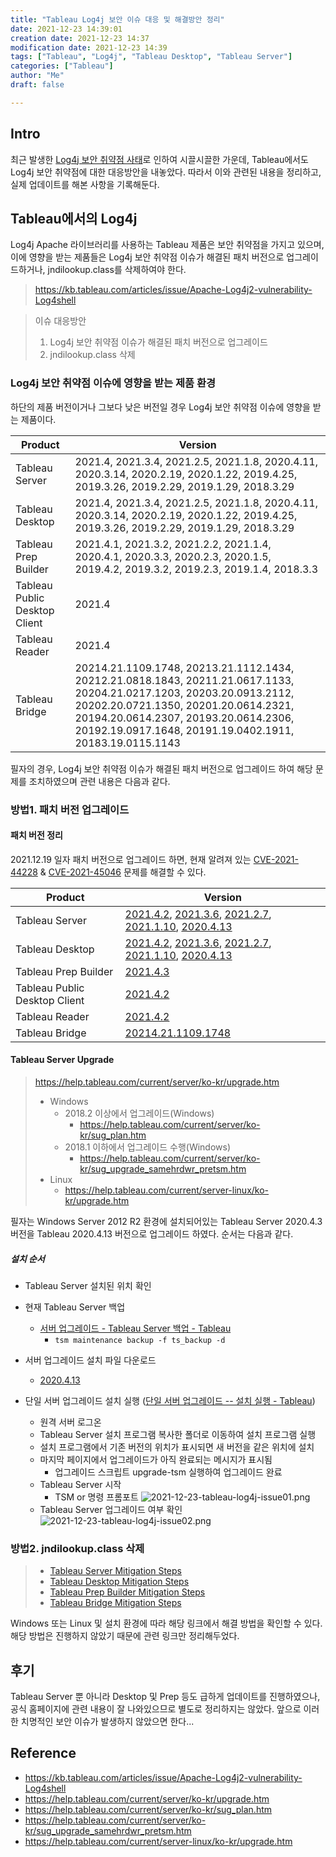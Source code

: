 ```yaml
---
title: "Tableau Log4j 보안 이슈 대응 및 해결방안 정리"
date: 2021-12-23 14:39:01
creation date: 2021-12-23 14:37
modification date: 2021-12-23 14:39
tags: ["Tableau", "Log4j", "Tableau Desktop", "Tableau Server"]
categories: ["Tableau"]
author: "Me"
draft: false

---
```


## Intro

최근 발생한 [Log4j 보안 취약점 사태](https://www.krcert.or.kr/data/secNoticeView.do?bulletin_writing_sequence=36389)로 인하여 시끌시끌한 가운데, Tableau에서도 Log4j 보안 취약점에 대한 대응방안을 내놓았다. 따라서 이와 관련된 내용을 정리하고, 실제 업데이트를 해본 사항을 기록해둔다.

## 

## Tableau에서의 Log4j

Log4j Apache 라이브러리를 사용하는 Tableau 제품은 보안 취약점을 가지고 있으며, 이에 영향을 받는 제품들은 Log4j 보안 취약점 이슈가 해결된 패치 버전으로 업그레이드하거나, jndilookup.class를 삭제하여야 한다.

> https://kb.tableau.com/articles/issue/Apache-Log4j2-vulnerability-Log4shell

> 이슈 대응방안
> 
> 1. Log4j 보안 취약점 이슈가 해결된 패치 버전으로 업그레이드
> 2. jndilookup.class 삭제

### 

### Log4j 보안 취약점 이슈에 영향을 받는 제품 환경

하단의 제품 버전이거나 그보다 낮은 버전일 경우 Log4j 보안 취약점 이슈에 영향을 받는 제품이다.

| Product                       | Version                                                                                                                                                                                                                                                            |
| ----------------------------- | ------------------------------------------------------------------------------------------------------------------------------------------------------------------------------------------------------------------------------------------------------------------ |
| Tableau Server                | 2021.4, 2021.3.4, 2021.2.5, 2021.1.8, 2020.4.11, 2020.3.14, 2020.2.19, 2020.1.22, 2019.4.25, 2019.3.26, 2019.2.29, 2019.1.29, 2018.3.29                                                                                                                            |
| Tableau Desktop               | 2021.4, 2021.3.4, 2021.2.5, 2021.1.8, 2020.4.11, 2020.3.14, 2020.2.19, 2020.1.22, 2019.4.25, 2019.3.26, 2019.2.29, 2019.1.29, 2018.3.29                                                                                                                            |
| Tableau Prep Builder          | 2021.4.1, 2021.3.2, 2021.2.2, 2021.1.4, 2020.4.1, 2020.3.3, 2020.2.3, 2020.1.5, 2019.4.2, 2019.3.2, 2019.2.3, 2019.1.4, 2018.3.3                                                                                                                                   |
| Tableau Public Desktop Client | 2021.4                                                                                                                                                                                                                                                             |
| Tableau Reader                | 2021.4                                                                                                                                                                                                                                                             |
| Tableau Bridge                | 20214.21.1109.1748, 20213.21.1112.1434, 20212.21.0818.1843, 20211.21.0617.1133, 20204.21.0217.1203, 20203.20.0913.2112, 20202.20.0721.1350, 20201.20.0614.2321, 20194.20.0614.2307, 20193.20.0614.2306, 20192.19.0917.1648, 20191.19.0402.1911, 20183.19.0115.1143 |

필자의 경우, Log4j 보안 취약점 이슈가 해결된 패치 버전으로 업그레이드 하여 해당 문제를 조치하였으며 관련 내용은 다음과 같다.

### 

### 방법1. 패치 버전 업그레이드

#### 

#### 패치 버전 정리

2021.12.19 일자 패치 버전으로 업그레이드 하면, 현재 알려져 있는 [CVE-2021-44228](https://nvd.nist.gov/vuln/detail/CVE-2021-44228) & [CVE-2021-45046](https://nvd.nist.gov/vuln/detail/CVE-2021-45046) 문제를 해결할 수 있다.

| Product                       | Version                                                                                                                                                                                                                                                                                                                                                               |
| ----------------------------- | --------------------------------------------------------------------------------------------------------------------------------------------------------------------------------------------------------------------------------------------------------------------------------------------------------------------------------------------------------------------- |
| Tableau Server                | [2021.4.2](https://www.tableau.com/support/releases/server/2021.4.2), [2021.3.6](https://www.tableau.com/support/releases/server/2021.3.6), [2021.2.7](https://www.tableau.com/support/releases/server/2021.2.7), [2021.1.10](https://www.tableau.com/support/releases/server/2021.1.10), [2020.4.13](https://www.tableau.com/support/releases/server/2020.4.13)      |
| Tableau Desktop               | [2021.4.2](https://www.tableau.com/support/releases/desktop/2021.4.2), [2021.3.6](https://www.tableau.com/support/releases/desktop/2021.3.6), [2021.2.7](https://www.tableau.com/support/releases/desktop/2021.2.7), [2021.1.10](https://www.tableau.com/support/releases/desktop/2021.1.10), [2020.4.13](https://www.tableau.com/support/releases/desktop/2020.4.13) |
| Tableau Prep Builder          | [2021.4.3](https://www.tableau.com/support/releases/prep/2021.4.3)                                                                                                                                                                                                                                                                                                    |
| Tableau Public Desktop Client | [2021.4.2](https://public.tableau.com/en-us/s/download)                                                                                                                                                                                                                                                                                                               |
| Tableau Reader                | [2021.4.2](https://www.tableau.com/products/reader/download)                                                                                                                                                                                                                                                                                                          |
| Tableau Bridge                | [20214.21.1109.1748](https://www.tableau.com/support/releases/bridge/20214.21.1217.2252)                                                                                                                                                                                                                                                                              |



#### Tableau Server Upgrade

> https://help.tableau.com/current/server/ko-kr/upgrade.htm
> 
> - Windows
>   - 2018.2 이상에서 업그레이드(Windows)
>     - https://help.tableau.com/current/server/ko-kr/sug_plan.htm
>   - 2018.1 이하에서 업그레이드 수행(Windows)
>     - https://help.tableau.com/current/server/ko-kr/sug_upgrade_samehrdwr_pretsm.htm
> - Linux
>   - https://help.tableau.com/current/server-linux/ko-kr/upgrade.htm



필자는 Windows Server 2012 R2 환경에 설치되어있는 Tableau Server 2020.4.3 버전을 Tableau 2020.4.13 버전으로 업그레이드 하였다. 순서는 다음과 같다.



##### 설치 순서

- Tableau Server 설치된 위치 확인

- 현재 Tableau Server 백업
  
  - [서버 업그레이드 - Tableau Server 백업 - Tableau](https://help.tableau.com/current/server/ko-kr/server-upgrade-prepare-backup.htm)
    - `tsm maintenance backup -f ts_backup -d`

- 서버 업그레이드 설치 파일 다운로드
  - [2020.4.13](https://www.tableau.com/support/releases/server/2020.4.13)
- 단일 서버 업그레이드 설치 실행 ([단일 서버 업그레이드 -- 설치 실행 - Tableau](https://help.tableau.com/current/server/ko-kr/server-upgrade-baseline-singlenode-setup.htm))
  - 원격 서버 로그온
  - Tableau Server 설치 프로그램 복사한 폴더로 이동하여 설치 프로그램 실행
  - 설치 프로그램에서 기존 버전의 위치가 표시되면 새 버전을 같은 위치에 설치
  - 마지막 페이지에서 업그레이드가 아직 완료되는 메시지가 표시됨
    - 업그레이드 스크립트 upgrade-tsm 실행하여 업그레이드 완료
  - Tableau Server 시작
    - TSM or 명령 프롬포트
     ![2021-12-23-tableau-log4j-issue01.png](/img/2021-12-23-tableau-log4j-issue01.png)
  - Tableau Server 업그레이드 여부 확인
     ![2021-12-23-tableau-log4j-issue02.png](/img/2021-12-23-tableau-log4j-issue02.png)

###

### 방법2. jndilookup.class 삭제

> - [Tableau Server Mitigation Steps](https://kb.tableau.com/articles/issue/apache-log4j2-vulnerability-log4shell-tableau-server-mitigation-steps)
> - [Tableau Desktop Mitigation Steps](https://kb.tableau.com/articles/issue/apache-log4j2-vulnerability-log4shell-tableau-desktop-mitigation-steps)
> - [Tableau Prep Builder Mitigation Steps](https://kb.tableau.com/articles/issue/apache-log4j2-vulnerability-log4shell-tableau-prep-builder-mitigation-steps)
> - [Tableau Bridge Mitigation Steps](https://kb.tableau.com/articles/issue/apache-log4j2-vulnerability-log4shell-tableau-bridge-mitigation-steps)



Windows 또는 Linux 및 설치 환경에 따라 해당 링크에서 해결 방법을 확인할 수 있다. 해당 방법은 진행하지 않았기 때문에 관련 링크만 정리해두었다.

## 

## 후기

Tableau Server 뿐 아니라 Desktop 및 Prep 등도 급하게 업데이트를 진행하였으나, 공식 홈페이지에 관련 내용이 잘 나와있으므로 별도로 정리하지는 않았다. 앞으로 이러한 치명적인 보안 이슈가 발생하지 않았으면 한다...


## 

## Reference

- https://kb.tableau.com/articles/issue/Apache-Log4j2-vulnerability-Log4shell
- https://help.tableau.com/current/server/ko-kr/upgrade.htm
- https://help.tableau.com/current/server/ko-kr/sug_plan.htm
- https://help.tableau.com/current/server/ko-kr/sug_upgrade_samehrdwr_pretsm.htm
- https://help.tableau.com/current/server-linux/ko-kr/upgrade.htm
